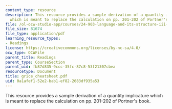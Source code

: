 ```yaml
---
content_type: resource
description: This resource provides a sample derivation of a quantity implicature
  which is meant to replace the calculation on pp. 201-202 of Portner's book.
file: /ol-ocw-studio-app/courses/24-903-language-and-its-structure-iii-semantics-and-pragmatics-spring-2005/0a1afef152e2bab1ef822683df935a53_grice_cheatsheet.pdf
file_size: 81674
file_type: application/pdf
learning_resource_types:
- Readings
license: https://creativecommons.org/licenses/by-nc-sa/4.0/
ocw_type: OCWFile
parent_title: Readings
parent_type: CourseSection
parent_uid: fb87d835-9ccc-35fc-87c8-53f21307cbea
resourcetype: Document
title: grice_cheatsheet.pdf
uid: 0a1afef1-52e2-bab1-ef82-2683df935a53
---
```

This resource provides a sample derivation of a quantity implicature which is meant to replace the calculation on pp. 201-202 of Portner's book.